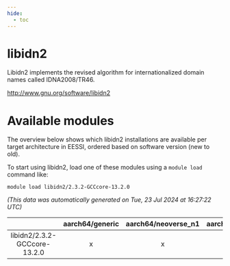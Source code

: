 ```yaml
---
hide:
  - toc
---
```


libidn2
=======


Libidn2 implements the revised algorithm for internationalized domain names called IDNA2008/TR46.

http://www.gnu.org/software/libidn2
# Available modules


The overview below shows which libidn2 installations are available per target architecture in EESSI, ordered based on software version (new to old).

To start using libidn2, load one of these modules using a `module load` command like:

```shell
module load libidn2/2.3.2-GCCcore-13.2.0
```

*(This data was automatically generated on Tue, 23 Jul 2024 at 16:27:22 UTC)*  

| |aarch64/generic|aarch64/neoverse_n1|aarch64/neoverse_v1|x86_64/generic|x86_64/amd/zen2|x86_64/amd/zen3|x86_64/intel/haswell|x86_64/intel/skylake_avx512|
| :---: | :---: | :---: | :---: | :---: | :---: | :---: | :---: | :---: |
|libidn2/2.3.2-GCCcore-13.2.0|x|x|x|x|x|x|x|x|
